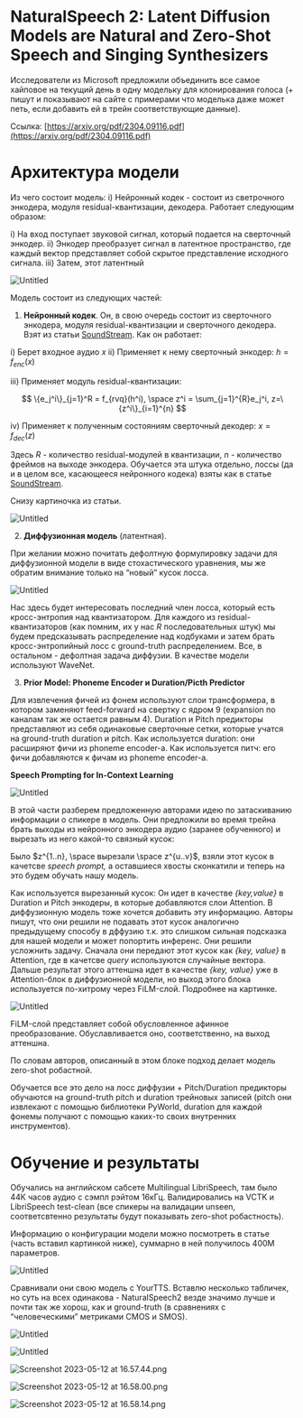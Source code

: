 # NaturalSpeech 2: Latent Diffusion Models are Natural and Zero-Shot Speech and Singing Synthesizers

Исследователи из Microsoft предложили объединить все самое хайповое на текущий день в одну модельку для клонирования голоса (+ пишут и показывают на сайте с примерами что моделька даже может петь, если добавить ей в трейн соответствующие данные).

Ссылка: [https://arxiv.org/pdf/2304.09116.pdf](https://arxiv.org/pdf/2304.09116.pdf)

# Архитектура модели

Из чего состоит модель:
i) Нейронный кодек - состоит из светрочного энкодера, модуля residual-квантизации, декодера. Работает следующим образом:

i) На вход поступает звуковой сигнал, который подается на сверточный энкодер.
ii) Энкодер преобразует сигнал в латентное пространство, где каждый вектор представляет собой скрытое представление исходного сигнала.
iii) Затем, этот латентный

![Untitled](NaturalSpeech2/Untitled.png)

Модель состоит из следующих частей:

1) **Нейронный кодек**. Он, в свою очередь состоит из сверточного энкодера, модуля residual-квантизации и сверточного декодера. Взят из статьи [SoundStream](https://arxiv.org/pdf/2107.03312.pdf). Как он работает:

i) Берет входное аудио $x$ 
ii) Применяет к нему сверточный энкодер: $h = f_{enc}(x)$

iii) Применяет модуль residual-квантизации: 

$$
\{e_j^i\}_{j=1}^R = f_{rvq}(h^i), \space z^i = \sum_{j=1}^{R}e_j^i, z=\{z^i\}_{i=1}^{n}
$$

iv) Применяет к полученным состояниям сверточный декодер: $x = f_{dec}(z)$

Здесь $R$ - количество residual-модулей в квантизации, $n$ - количество фреймов на выходе энкодера. Обучается эта штука отдельно, лоссы (да и в целом все, касающееся нейронного кодека) взяты как в статье [SoundStream](https://arxiv.org/pdf/2107.03312.pdf).

Снизу картиночка из статьи.

![Untitled](NaturalSpeech2/Untitled%201.png)

2) **Диффузионная модель** (латентная).

При желании можно почитать дефолтную формулировку задачи для диффузионной модели в виде стохастического уравнения, мы же обратим внимание только на “новый” кусок лосса.

![Untitled](NaturalSpeech2/Untitled%202.png)

Нас здесь будет интересовать последний член лосса, который есть кросс-энтропия над квантизатором. Для каждого из residual-квантизаторов (как помним, их у нас $R$ последовательных штук) мы будем предсказывать распределение над кодбуками и затем брать кросс-энтропийный лосс с ground-truth распределением. Все, в остальном - дефолтная задача диффузии. В качестве модели используют WaveNet.

3) **Prior Model: Phoneme Encoder и Duration/Picth Predictor**

Для извлечения фичей из фонем используют слои трансформера, в котором заменяют feed-forward на свертку с ядром 9 (expansion по каналам так же остается равным 4). Duration и Pitch предикторы представляют из себя одинаковые сверточные сетки, которые учатся на ground-truth duration и pitch. Как используется duration: они расширяют фичи из phoneme encoder-а. Как используется питч: его фичи добавляются к фичам из phoneme encoder-а.

**Speech Prompting for In-Context Learning**

![Untitled](NaturalSpeech2/Untitled%203.png)

В этой части разберем предложенную авторами идею по затаскиванию информации о спикере в модель. Они предложили во время трейна брать выходы из нейронного энкодера аудио (заранее обученного) и вырезать из него какой-то связный кусок:

Было $z^{1..n}, \space вырезали \space z^{u..v}$, взяли этот кусок в качетсве *speech prompt,* а оставшиеся хвосты сконкатили и теперь на это будем обучать нашу модель. 

Как используется вырезанный кусок:
Он идет в качестве *{key,value}* в Duration и Pitch энкодеры, в которые добавляются слои Attention. В диффузионную модель тоже хочется добавить эту информацию. Авторы пишут, что они решили не подавать этот кусок аналогично предыдущему способу в дффузию т.к. это слишком сильная подсказка для нашей модели и может попортить инференс. Они решили усложнить задачу. Сначала они передают этот кусок как *{key, value}* в Attention, где в качетсве *query* используются случайные вектора. Дальше результат этого аттеншна идет в качестве *{key, value}* уже в Attention-блок в диффузионной модели, но выход этого блока используется по-хитрому через FiLM-слой. Подробнее на картинке.

![Untitled](NaturalSpeech2/Untitled%204.png)

FiLM-слой представляет собой обусловленное афинное преобразование. Обуславливается оно, соответственно, на выход аттеншна.

По словам авторов, описанный в этом блоке подход делает модель zero-shot робастной. 

Обучается все это дело на лосс диффузии + Pitch/Duration предикторы обучаются на ground-truth pitch и duration трейновых записей (pitch они извлекают с помощью библиотеки PyWorld, duration для каждой фонемы получают с помощью каких-то своих внутренних инструментов).

# **Обучение и результаты**

Обучались на английском сабсете Multilingual LibriSpeech, там было 44К часов аудио с сэмпл рэйтом 16кГц. Валидировались на VCTK и LibriSpeech test-clean (все спикеры на валидации unseen, соответсвтенно результаты будут показывать zero-shot робастность).

Информацию о конфигурации модели можно посмотреть в статье (часть вставил картинкой ниже), суммарно в ней получилось 400М параметров.

![Untitled](NaturalSpeech2/Untitled%205.png)

Сравнивали они свою модель с YourTTS. Вставлю несколько табличек, но суть на всех одинакова - NaturalSpeech2 везде значимо лучше и почти так же хорош, как и ground-truth (в сравнениях с “человеческими” метриками CMOS и SMOS).

![Untitled](NaturalSpeech2/Untitled%206.png)

![Untitled](NaturalSpeech2/Untitled%207.png)

![Screenshot 2023-05-12 at 16.57.44.png](NaturalSpeech2/Screenshot_2023-05-12_at_16.57.44.png)

![Screenshot 2023-05-12 at 16.58.00.png](NaturalSpeech2/Screenshot_2023-05-12_at_16.58.00.png)

![Screenshot 2023-05-12 at 16.58.14.png](NaturalSpeech2/Screenshot_2023-05-12_at_16.58.14.png)